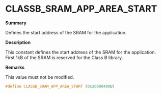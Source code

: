 # CLASSB_SRAM_APP_AREA_START

**Summary**

Defines the start address of the SRAM for the application.

**Description**

This constant defines the start address of the SRAM for the application. First 1kB of the SRAM is reserved for the Class B library.

**Remarks**

This value must not be modified.

```c
#define CLASSB_SRAM_APP_AREA_START (0x20000400U)
```

